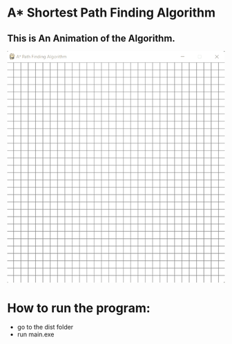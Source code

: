 # A* Shortest Path Finding Algorithm

## This is An Animation of the Algorithm.

![Algorithm Visualization](./animations/Animation.gif)


# How to run the program:

- go to the dist folder
- run main.exe
